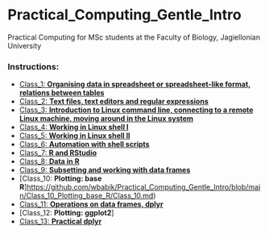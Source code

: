 # Practical_Computing_Gentle_Intro
Practical Computing for MSc students at the Faculty of Biology, Jagiellonian University

### Instructions:  
* [Class_1: **Organising data in spreadsheet or spreadsheet-like format, relations between tables**](https://github.com/wbabik/Practical_Computing_Gentle_Intro/blob/main/Class_01_Organising_data/Class01_Organising_data.md)
* [Class_2: **Text files, text editors and regular expressions**](https://github.com/wbabik/Practical_Computing_Gentle_Intro/blob/main/Class_02_Text_regex/Class_2.md)  
* [Class_3: **Introduction to Linux command line, connecting to a remote Linux machine, moving around in the Linux system**](https://github.com/wbabik/Practical_Computing_Gentle_Intro/blob/main/Class_03_Linux_Intro/Class3.md)
* [Class_4: **Working in Linux shell I**](https://github.com/wbabik/Practical_Computing_Gentle_Intro/blob/main/Class_04_Linux_shell_I/Class_4.md)
* [Class_5: **Working in Linux shell II**](https://github.com/wbabik/Practical_Computing_Gentle_Intro/blob/main/Class_05_Linux_shell_II/Class_5.md) 
* [Class_6: **Automation with shell scripts**](https://github.com/wbabik/Practical_Computing_Gentle_Intro/blob/main/Class_06_Shell_scripts/Class_6.md) 
* [Class_7: **R and RStudio**](https://github.com/wbabik/Practical_Computing_Gentle_Intro/blob/main/Class_07_R_RStudio/Class_7.md) 
* [Class_8: **Data in R**](https://github.com/wbabik/Practical_Computing_Gentle_Intro/blob/main/Class_08_Data_in_R/Class_8.md) 
* [Class_9: **Subsetting and working with data frames**](https://github.com/wbabik/Practical_Computing_Gentle_Intro/blob/main/Class_09_Subsetting_and_dataframes/Class_9.md)
* [Class_10: **Plotting: base R**]https://github.com/wbabik/Practical_Computing_Gentle_Intro/blob/main/Class_10_Plotting_base_R/Class_10.md)
* [Class_11: **Operations on data frames, dplyr**](https://github.com/wbabik/Practical_Computing_Gentle_Intro/blob/main/Class_11_Data_frames_dplyr/Class_11.md)
* [Class_12: **Plotting: ggplot2**]
* [Class_13: **Practical dplyr**](https://github.com/wbabik/Practical_Computing_Gentle_Intro/blob/main/Class_13_practical_dplyr/Class_13.md)

